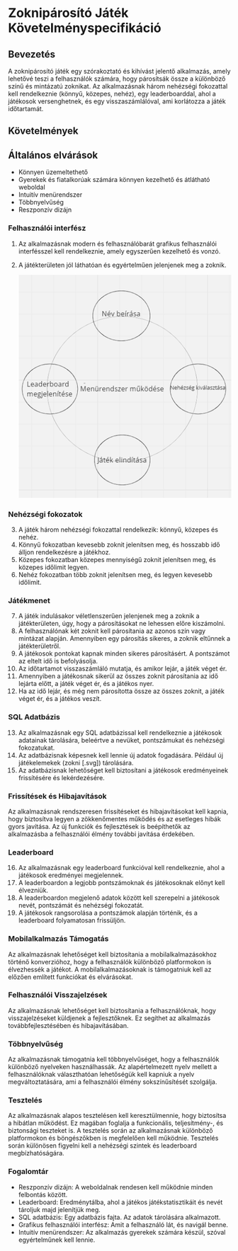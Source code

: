 # Zoknipárosító Játék Követelményspecifikáció

## Bevezetés
A zoknipárosító játék egy szórakoztató és kihívást jelentő alkalmazás, amely lehetővé teszi a felhasználók számára, hogy párosítsák össze a különböző színű és mintázatú zoknikat. Az alkalmazásnak három nehézségi fokozattal kell rendelkeznie (könnyű, közepes, nehéz), egy leaderboarddal, ahol a játékosok versenghetnek, és egy visszaszámlálóval, ami korlátozza a játék időtartamát.

## Követelmények


## Általános elvárások
- Könnyen üzemeltethető
- Gyerekek és fiatalkorúak számára könnyen kezelhető és átlátható weboldal
- Intuitív menürendszer
- Többnyelvűség
- Reszponzív dizájn

### Felhasználói interfész
1. Az alkalmazásnak modern és felhasználóbarát grafikus felhasználói interfésszel kell rendelkeznie, amely egyszerűen kezelhető és vonzó.
2. A játékterületen jól láthatóan és egyértelműen jelenjenek meg a zoknik.

   ![](https://github.com/albertbokor-unideb/zokniparosito-jatek/blob/main/ProjectStructure/img/Untitled.png)

### Nehézségi fokozatok
3. A játék három nehézségi fokozattal rendelkezik: könnyű, közepes és nehéz.
4. Könnyű fokozatban kevesebb zoknit jelenítsen meg, és hosszabb idő álljon rendelkezésre a játékhoz.
5. Közepes fokozatban közepes mennyiségű zoknit jelenítsen meg, és közepes időlimit legyen.
6. Nehéz fokozatban több zoknit jelenítsen meg, és legyen kevesebb időlimit.

### Játékmenet
7. A játék indulásakor véletlenszerűen jelenjenek meg a zoknik a játékterületen, úgy, hogy a párosításokat ne lehessen előre kiszámolni.
8. A felhasználónak két zoknit kell párosítania az azonos szín vagy mintázat alapján. Amennyiben egy párosítás sikeres, a zoknik eltűnnek a játékterületről.
9. A játékosok pontokat kapnak minden sikeres párosításért. A pontszámot az eltelt idő is befolyásolja.
10. Az időtartamot visszaszámláló mutatja, és amikor lejár, a játék véget ér.
11. Amennyiben a játékosnak sikerül az összes zoknit párosítania az idő lejárta előtt, a játék véget ér, és a játékos nyer.
12. Ha az idő lejár, és még nem párosította össze az összes zoknit, a játék véget ér, és a játékos veszít.

### SQL Adatbázis
13. Az alkalmazásnak egy SQL adatbázissal kell rendelkeznie a játékosok adatainak tárolására, beleértve a nevüket, pontszámukat és nehézségi fokozatukat.
14. Az adatbázisnak képesnek kell lennie új adatok fogadására. Például új játékelemekek (zokni [.svg]) tárolására. 
15. Az adatbázisnak lehetőséget kell biztosítani a játékosok eredményeinek frissítésére és lekérdezésére.

### Frissítések és Hibajavítások
Az alkalmazásnak rendszeresen frissítéseket és hibajavításokat kell kapnia, hogy biztosítva legyen a zökkenőmentes működés és az esetleges hibák gyors javítása. Az új funkciók és fejlesztések is beépíthetők az alkalmazásba a felhasználói élmény további javítása érdekében.

### Leaderboard
16. Az alkalmazásnak egy leaderboard funkcióval kell rendelkeznie, ahol a játékosok eredményei megjelennek.
17. A leaderboardon a legjobb pontszámoknak és játékosoknak előnyt kell élvezniük.
18. A leaderboardon megjelenő adatok között kell szerepelni a játékosok nevét, pontszámát és nehézségi fokozatát.
19. A játékosok rangsorolása a pontszámok alapján történik, és a leaderboard folyamatosan frissüljön.

### Mobilalkalmazás Támogatás
Az alkalmazásnak lehetőséget kell biztosítania a mobilalkalmazásokhoz történő konverzióhoz, hogy a felhasználók különböző platformokon is élvezhessék a játékot. A mobilalkalmazásoknak is támogatniuk kell az előzően említett funkciókat és elvárásokat.

### Felhasználói Visszajelzések
Az alkalmazásnak lehetőséget kell biztosítania a felhasználóknak, hogy visszajelzéseket küldjenek a fejlesztőknek. Ez segíthet az alkalmazás továbbfejlesztésében és hibajavításában.

### Többnyelvűség
Az alkalmazásnak támogatnia kell többnyelvűséget, hogy a felhasználók különböző nyelveken használhassák. Az alapértelmezett nyelv mellett a felhasználóknak választhatóan lehetőségük kell kapniuk a nyelv megváltoztatására, ami a felhasználói élmény sokszínűsítését szolgálja.

### Tesztelés
Az alkalmazásnak alapos tesztelésen kell keresztülmennie, hogy biztosítsa a hibátlan működést. Ez magában foglalja a funkcionális, teljesítmény-, és biztonsági teszteket is. A tesztelés során az alkalmazásnak különböző platformokon és böngészőkben is megfelelően kell működnie. Tesztelés során különösen figyelni kell a nehézségi szintek és leaderboard megbízhatóságára.

### Fogalomtár
- Reszponzív dizájn: A weboldalnak rendesen kell működnie minden felbontás között.
- Leaderboard: Eredménytálba, ahol a játékos játékstatisztikáit és nevét tároljuk majd jelenítjük meg.
- SQL adatbázis: Egy adatbázis fajta. Az adatok tárolására alkalmazott.
- Grafikus felhasználói interfész: Amit a felhasználó lát, és navigál benne.
- Intuitív menürendszer: Az alkalmazás gyerekek számára készül, szóval egyértelműnek kell lennie.


 
